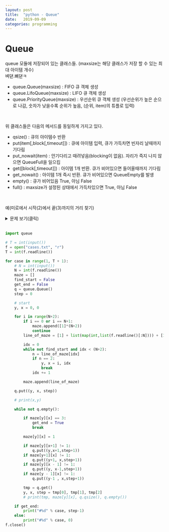 ```yaml
---
layout: post
title:  "python - Queue"
date:   2019-09-09
categories: programming
---
```

# Queue
queue 모듈에 저장되어 있는 클래스들. (maxsize는 해당 클래스가 저장 할 수 있는 최대 아이템 개수)
<br>
벼뎓.뼈뎓ㅋ

- queue.Queue(maxsize) : FIFO 큐 객체 생성
- queue.LifoQueue(maxsize) : LIFO 큐 객체 생성
- queue.PriorityQueue(maxsize) : 우선순위 큐 객체 생성
(우선순위가 높은 순으로 나감, 숫자가 낮을수록 순위가 높음, (순위, item)의 튜플로 입력)
<br>

위 클래스들은 다음의 메서드를 동일하게 가지고 있다.
- qsize() : 큐의 아이템수 반환
- put(item[,block[,timeout]]) : 큐에 아이템 입력, 큐가 가득차면 빈자리 날때까지 기다림
- put_nowait(item) : 안기다리고 때려넣음(blocking이 없음). 자리가 즉지 나지 않으면 QueueFull을 일으킴
- get([block[,timeout]]) : 아이템 1개 반환. 큐가 비어있으면 들어올때까지 기다림
- get_nowait() : 아이템 1개 즉시 반환. 큐가 비어있으면 QueueEmpty를 발생
- empty() : 큐가 비어있음 True, 아님 False
- full() : maxsize가 설정된 상태에서 가득차있으면 True, 아님 False
<br>

예(미로에서 시작(2)에서 끝(3)까지의 거리 찾기)

<details>
<summary> 문제 보기(클릭) </summary>
<div markdown = "1">
NxN 크기의 미로에서 출발지 목적지가 주어진다.
<br>
이때 최소 몇 개의 칸을 지나면 출발지에서 도착지에 다다를 수 있는지 알아내는 프로그램을 작성하시오.
<br>
경로가 있는 경우 출발에서 도착까지 가는데 지나야 하는 최소한의 칸 수를, 경로가 없는 경우 0을 출력한다.
<br>
다음은 5x5 미로의 예이다. 1은 벽, 0은 통로를 나타내며 미로 밖으로 벗어나서는 안된다.
<br>
13101<br>
10101<br>
10101<br>
10101<br>
10021<br>

마지막 줄의 2에서 출발해서 0인 통로를 따라 이동하면 맨 윗줄의 3에 5개의 칸을 지나 도착할 수 있다.
<br>

[입력]
<br>
첫 줄에 테스트 케이스 개수 T가 주어진다.  1<=T<=50
<br>
다음 줄부터 테스트 케이스의 별로 미로의 크기 N과 N개의 줄에 걸쳐 미로의 통로와 벽에 대한 정보가 주어진다. 5<=N<=100
<br>
0은 통로, 1은 벽, 2는 출발, 3은 도착이다.
<br>
[출력]
<br>
각 줄마다 "#T" (T는 테스트 케이스 번호)를 출력한 뒤, 답을 출력한다.
<br>
[입력]<br>
3<br>
5<br>
13101<br>
10101<br>
10101<br>
10101<br>
10021<br>
5<br>
10031<br>
10111<br>
10101<br>
10101<br>
12001<br>
5<br>
00013<br>
01110<br>
21000<br>
01111<br>
00000<br>
[출력]<br>
\#1 5<br>
\#2 5<br>
\#3 0<br>
<br>
_문제 출처 : [SW Expert Academy](https://swexpertacademy.com/main/learn/course/subjectDetail.do?courseId=AVuPDN86AAXw5UW6&subjectId=AWOVIoJqqfYDFAWg#)_
</div>
</details>
<br>

```python
import queue

# T = int(input())
f = open("cases.txt", "r")
T = int(f.readline())

for case in range(1, T + 1):
    # N = int(input())
    N = int(f.readline())
    maze = []
    find_start = False
    get_end = False
    q = queue.Queue()
    step = 0

    # start
    y, x = 0, 0

    for i in range(N+2):
        if i == 0 or i == N+1:
            maze.append([1]*(N+2))
            continue
        line_of_maze = [1] + list(map(int,list(f.readline()[:N]))) + [1]

        idx = 0
        while not find_start and idx < (N+2):
            n = line_of_maze[idx]
            if n == 2:
                y, x = i, idx
                break
            idx += 1

        maze.append(line_of_maze)

    q.put((y, x, step))

    # print(x,y)

    while not q.empty():

        if maze[y][x] == 3:
            get_end = True
            break

        maze[y][x] = 1

        if maze[y][x+1] != 1:
            q.put((y,x+1,step+1))
        if maze[y+1][x] != 1:
            q.put((y+1, x,step+1))
        if maze[y][x - 1] != 1:
            q.put((y, x-1,step+1))
        if maze[y - 1][x] != 1:
            q.put((y-1 , x,step+1))

        tmp = q.get()
        y, x, step = tmp[0], tmp[1], tmp[2]
        # print(tmp, maze[y][x], q.qsize(), q.empty())

    if get_end:
        print("#%d" % case, step-1)
    else:
        print("#%d" % case, 0)
f.close()
```
